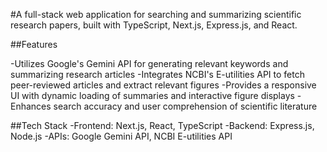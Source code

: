 #A full-stack web application for searching and summarizing scientific research papers, built with TypeScript, Next.js, Express.js, and React.

##Features

-Utilizes Google's Gemini API for generating relevant keywords and summarizing research articles
-Integrates NCBI's E-utilities API to fetch peer-reviewed articles and extract relevant figures
-Provides a responsive UI with dynamic loading of summaries and interactive figure displays
-Enhances search accuracy and user comprehension of scientific literature

##Tech Stack
-Frontend: Next.js, React, TypeScript
-Backend: Express.js, Node.js
-APIs: Google Gemini API, NCBI E-utilities API
